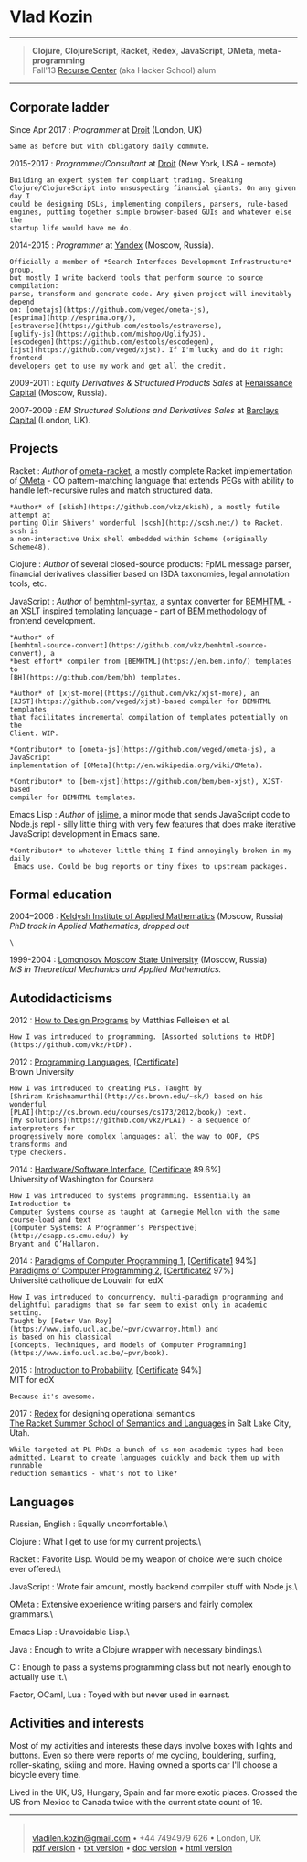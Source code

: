 Vlad Kozin
==========

----

> __Clojure__, __ClojureScript__, __Racket__, __Redex__, __JavaScript__, __OMeta__, __meta-programming__\
> Fall'13 [Recurse Center](https://www.recurse.com/) (aka Hacker School) alum

----

Corporate ladder
----------------
Since Apr 2017
:   *Programmer* at
    [Droit](http://droitfintech.com/)
    (London, UK)

    Same as before but with obligatory daily commute.

2015-2017
:   *Programmer/Consultant* at
    [Droit](http://droitfintech.com/)
    (New York, USA - remote)

    Building an expert system for compliant trading. Sneaking
    Clojure/ClojureScript into unsuspecting financial giants. On any given day I
    could be designing DSLs, implementing compilers, parsers, rule-based
    engines, putting together simple browser-based GUIs and whatever else the
    startup life would have me do.
    
2014-2015
:   *Programmer* at
    [Yandex](https://company.yandex.com/)
    (Moscow, Russia).

    Officially a member of *Search Interfaces Development Infrastructure* group,
    but mostly I write backend tools that perform source to source compilation:
    parse, transform and generate code. Any given project will inevitably depend
    on: [ometajs](https://github.com/veged/ometa-js),
    [esprima](http://esprima.org/),
    [estraverse](https://github.com/estools/estraverse),
    [uglify-js](https://github.com/mishoo/UglifyJS),
    [escodegen](https://github.com/estools/escodegen),
    [xjst](https://github.com/veged/xjst). If I'm lucky and do it right frontend
    developers get to use my work and get all the credit.

2009-2011
:   *Equity Derivatives & Structured Products Sales* at
    [Renaissance Capital](https://www.rencap.com/InvestmentBanking/About/)
    (Moscow, Russia).

    
2007-2009
:   *EM Structured Solutions and Derivatives Sales* at
    [Barclays Capital](http://investmentbank.barclays.com/markets.html)
    (London, UK).



Projects
--------
Racket
:   *Author* of [ometa-racket](https://github.com/vkz/ometa-racket), a mostly
    complete Racket implementation of
    [OMeta](http://en.wikipedia.org/wiki/OMeta) - OO pattern-matching language
    that extends PEGs with ability to handle left-recursive rules and match
    structured data.

    *Author* of [skish](https://github.com/vkz/skish), a mostly futile attempt at
    porting Olin Shivers' wonderful [scsh](http://scsh.net/) to Racket. scsh is
    a non-interactive Unix shell embedded within Scheme (originally Scheme48).

Clojure
:   *Author* of several closed-source products: FpML message parser,
    financial derivatives classifier based on ISDA taxonomies, legal
    annotation tools, etc.

JavaScript
:   *Author* of [bemhtml-syntax](https://github.com/vkz/bemhtml-syntax), a syntax
    converter for [BEMHTML](https://en.bem.info/) - an XSLT inspired templating
    language - part of [BEM methodology](https://en.bem.info/method/) of
    frontend development.

    *Author* of
    [bemhtml-source-convert](https://github.com/vkz/bemhtml-source-convert), a
    *best effort* compiler from [BEMHTML](https://en.bem.info/) templates to
    [BH](https://github.com/bem/bh) templates.

    *Author* of [xjst-more](https://github.com/vkz/xjst-more), an
    [XJST](https://github.com/veged/xjst)-based compiler for BEMHTML templates
    that facilitates incremental compilation of templates potentially on the
    Client. WIP.

    *Contributor* to [ometa-js](https://github.com/veged/ometa-js), a JavaScript
    implementation of [OMeta](http://en.wikipedia.org/wiki/OMeta).

    *Contributor* to [bem-xjst](https://github.com/bem/bem-xjst), XJST-based
    compiler for BEMHTML templates.


Emacs Lisp
:   *Author* of [jslime](https://github.com/vkz/jslime), a minor mode that sends
    JavaScript code to Node.js repl - silly little thing with very few features
    that does make iterative JavaScript development in Emacs sane.

    *Contributor* to whatever little thing I find annoyingly broken in my daily
     Emacs use. Could be bug reports or tiny fixes to upstream packages.

Formal education
----------------
2004–2006
:   [Keldysh Institute of Applied Mathematics](http://keldysh.ru/index.en.shtml) (Moscow, Russia)\
     *PhD track in Applied Mathematics, dropped out*

    \

1999-2004
:   [Lomonosov Moscow State University](http://www.msu.ru/en/info/struct/depts/mechmath.html) (Moscow, Russia)\
    *MS in Theoretical Mechanics and Applied Mathematics.*

Autodidacticisms
----------------

2012
:   [How to Design Programs](http://www.ccs.neu.edu/home/matthias/HtDP2e/index.html)
    by Matthias Felleisen et al.

    How I was introduced to programming. [Assorted solutions to HtDP](https://github.com/vkz/HtDP).

2012
:   [Programming Languages](http://cs.brown.edu/courses/cs173/2012/), [[Certificate](http://cs.brown.edu/courses/cs173/2012/OnLine/Certification/687898716/)]\
    Brown University

    How I was introduced to creating PLs. Taught by
    [Shriram Krishnamurthi](http://cs.brown.edu/~sk/) based on his wonderful
    [PLAI](http://cs.brown.edu/courses/cs173/2012/book/) text.
    [My solutions](https://github.com/vkz/PLAI) - a sequence of interpreters for
    progressively more complex languages: all the way to OOP, CPS transforms and
    type checkers.

2014
:   [Hardware/Software Interface](https://www.coursera.org/course/hwswinterface), [[Certificate](https://www.dropbox.com/s/ca393yfzxz9ymvi/Certificate%20-%20Hardware%20Software%20Interface%20%28Coursera%29.pdf?dl=0) 89.6%]\
    University of Washington for Coursera

    How I was introduced to systems programming. Essentially an Introduction to
    Computer Systems course as taught at Carnegie Mellon with the same
    course-load and text
    [Computer Systems: A Programmer’s Perspective](http://csapp.cs.cmu.edu/) by
    Bryant and O’Hallaron.

2014
:   [Paradigms of Computer Programming 1](https://www.edx.org/course/paradigms-computer-programming-louvainx-louv1-1x-0), [[Certificate1](https://www.dropbox.com/s/043fwuco9fhbb09/Certificate%20-%20Paradigms%20of%20Computer%20Programming%20part1%20%28Louvain%20for%20EDX%29.pdf?dl=0) 94%]\
    [Paradigms of Computer Programming 2](https://www.edx.org/course/paradigms-computer-programming-louvainx-louv1-2x-0), [[Certificate2](https://www.dropbox.com/s/awaogk8u5bsamqk/Certificate%20-%20Paradigms%20of%20Computer%20Programming%20part2%20%28Louvain%20for%20EDX%29.pdf?dl=0) 97%]\
    Université catholique de Louvain for edX

    How I was introduced to concurrency, multi-paradigm programming and
    delightful paradigms that so far seem to exist only in academic setting.
    Taught by [Peter Van Roy](https://www.info.ucl.ac.be/~pvr/cvvanroy.html) and
    is based on his classical
    [Concepts, Techniques, and Models of Computer Programming](https://www.info.ucl.ac.be/~pvr/book).

2015
:   [Introduction to Probability](https://www.edx.org/course/introduction-probability-science-mitx-6-041x-0), [[Certificate](https://www.dropbox.com/s/egjo8b6ivigoqqj/Certificate%20-%20Intro%20to%20Probability%20%28MIT%20for%20EDX%29.pdf?dl=0) 94%]\
    MIT for edX

    Because it's awesome.
    
2017
:   [Redex](https://redex.racket-lang.org/) for designing operational semantics\
    [The Racket Summer School of Semantics and Languages](https://summer-school.racket-lang.org/2017/) in Salt Lake City, Utah.
    
    While targeted at PL PhDs a bunch of us non-academic types had been
    admitted. Learnt to create languages quickly and back them up with runnable
    reduction semantics - what's not to like?

Languages
---------

Russian, English
:   Equally uncomfortable.\

Clojure
:   What I get to use for my current projects.\

Racket
:   Favorite Lisp. Would be my weapon of choice were such choice ever offered.\

JavaScript
:   Wrote fair amount, mostly backend compiler stuff with Node.js.\

OMeta
:   Extensive experience writing parsers and fairly complex grammars.\

Emacs Lisp
:   Unavoidable Lisp.\

Java
:   Enough to write a Clojure wrapper with necessary bindings.\

C
: Enough to pass a systems programming class but not nearly enough to actually use it.\

Factor, OCaml, Lua
:   Toyed with but never used in earnest.

Activities and interests
------------------------

Most of my activities and interests these days involve boxes with lights and
buttons. Even so there were reports of me cycling, bouldering, surfing,
roller-skating, skiing and more. Having owned a sports car I'll choose a bicycle
every time.

Lived in the UK, US, Hungary, Spain and far more exotic places. Crossed the US from
Mexico to Canada twice with the current state count of 19.

----
>\
> <vladilen.kozin@gmail.com> • +44 7494979 626 • London, UK\
> [pdf version](index.pdf) •
> [txt version](index.txt) •
> [doc version](index.docx) •
> [html version](index.html)

